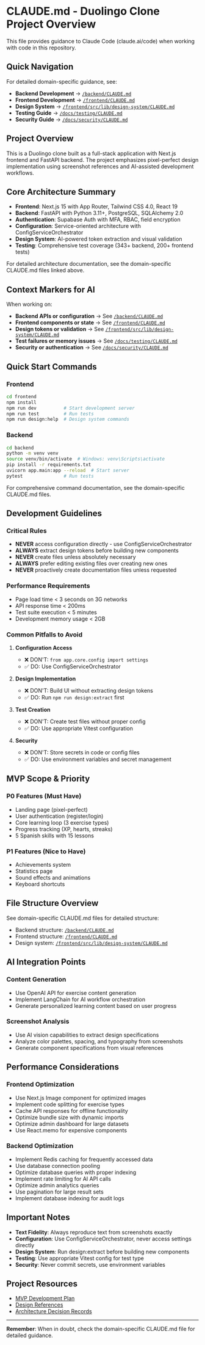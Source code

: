 # CLAUDE.md - Duolingo Clone Project Overview

This file provides guidance to Claude Code (claude.ai/code) when working with code in this repository.

## Quick Navigation

For detailed domain-specific guidance, see:
- **Backend Development** → [`/backend/CLAUDE.md`](/backend/CLAUDE.md)
- **Frontend Development** → [`/frontend/CLAUDE.md`](/frontend/CLAUDE.md)
- **Design System** → [`/frontend/src/lib/design-system/CLAUDE.md`](/frontend/src/lib/design-system/CLAUDE.md)
- **Testing Guide** → [`/docs/testing/CLAUDE.md`](/docs/testing/CLAUDE.md)
- **Security Guide** → [`/docs/security/CLAUDE.md`](/docs/security/CLAUDE.md)

## Project Overview

This is a Duolingo clone built as a full-stack application with Next.js frontend and FastAPI backend. The project emphasizes pixel-perfect design implementation using screenshot references and AI-assisted development workflows.

## Core Architecture Summary

- **Frontend**: Next.js 15 with App Router, Tailwind CSS 4.0, React 19
- **Backend**: FastAPI with Python 3.11+, PostgreSQL, SQLAlchemy 2.0
- **Authentication**: Supabase Auth with MFA, RBAC, field encryption
- **Configuration**: Service-oriented architecture with ConfigServiceOrchestrator
- **Design System**: AI-powered token extraction and visual validation
- **Testing**: Comprehensive test coverage (343+ backend, 200+ frontend tests)

For detailed architecture documentation, see the domain-specific CLAUDE.md files linked above.

## Context Markers for AI

When working on:
- **Backend APIs or configuration** → See [`/backend/CLAUDE.md`](/backend/CLAUDE.md)
- **Frontend components or state** → See [`/frontend/CLAUDE.md`](/frontend/CLAUDE.md)
- **Design tokens or validation** → See [`/frontend/src/lib/design-system/CLAUDE.md`](/frontend/src/lib/design-system/CLAUDE.md)
- **Test failures or memory issues** → See [`/docs/testing/CLAUDE.md`](/docs/testing/CLAUDE.md)
- **Security or authentication** → See [`/docs/security/CLAUDE.md`](/docs/security/CLAUDE.md)

## Quick Start Commands

### Frontend
```bash
cd frontend
npm install
npm run dev          # Start development server
npm run test         # Run tests
npm run design:help  # Design system commands
```

### Backend
```bash
cd backend
python -m venv venv
source venv/bin/activate  # Windows: venv\Scripts\activate
pip install -r requirements.txt
uvicorn app.main:app --reload  # Start server
pytest               # Run tests
```

For comprehensive command documentation, see the domain-specific CLAUDE.md files.

## Development Guidelines

### Critical Rules
- **NEVER** access configuration directly - use ConfigServiceOrchestrator
- **ALWAYS** extract design tokens before building new components
- **NEVER** create files unless absolutely necessary
- **ALWAYS** prefer editing existing files over creating new ones
- **NEVER** proactively create documentation files unless requested

### Performance Requirements
- Page load time < 3 seconds on 3G networks
- API response time < 200ms
- Test suite execution < 5 minutes
- Development memory usage < 2GB

### Common Pitfalls to Avoid

1. **Configuration Access**
   - ❌ DON'T: `from app.core.config import settings`
   - ✅ DO: Use ConfigServiceOrchestrator

2. **Design Implementation**
   - ❌ DON'T: Build UI without extracting design tokens
   - ✅ DO: Run `npm run design:extract` first

3. **Test Creation**
   - ❌ DON'T: Create test files without proper config
   - ✅ DO: Use appropriate Vitest configuration

4. **Security**
   - ❌ DON'T: Store secrets in code or config files
   - ✅ DO: Use environment variables and secret management

## MVP Scope & Priority

### P0 Features (Must Have)
- Landing page (pixel-perfect)
- User authentication (register/login)
- Core learning loop (3 exercise types)
- Progress tracking (XP, hearts, streaks)
- 5 Spanish skills with 15 lessons

### P1 Features (Nice to Have)
- Achievements system
- Statistics page
- Sound effects and animations
- Keyboard shortcuts

## File Structure Overview

See domain-specific CLAUDE.md files for detailed structure:
- Backend structure: [`/backend/CLAUDE.md`](/backend/CLAUDE.md)
- Frontend structure: [`/frontend/CLAUDE.md`](/frontend/CLAUDE.md)
- Design system: [`/frontend/src/lib/design-system/CLAUDE.md`](/frontend/src/lib/design-system/CLAUDE.md)

## AI Integration Points

### Content Generation
- Use OpenAI API for exercise content generation
- Implement LangChain for AI workflow orchestration
- Generate personalized learning content based on user progress

### Screenshot Analysis
- Use AI vision capabilities to extract design specifications
- Analyze color palettes, spacing, and typography from screenshots
- Generate component specifications from visual references

## Performance Considerations

### Frontend Optimization
- Use Next.js Image component for optimized images
- Implement code splitting for exercise types
- Cache API responses for offline functionality
- Optimize bundle size with dynamic imports
- Optimize admin dashboard for large datasets
- Use React.memo for expensive components

### Backend Optimization
- Implement Redis caching for frequently accessed data
- Use database connection pooling
- Optimize database queries with proper indexing
- Implement rate limiting for AI API calls
- Optimize admin analytics queries
- Use pagination for large result sets
- Implement database indexing for audit logs

## Important Notes

- **Text Fidelity**: Always reproduce text from screenshots exactly
- **Configuration**: Use ConfigServiceOrchestrator, never access settings directly
- **Design System**: Run design:extract before building new components
- **Testing**: Use appropriate Vitest config for test type
- **Security**: Never commit secrets, use environment variables

## Project Resources

- [MVP Development Plan](/product-requirements/prds/mvp-development-plan.md)
- [Design References](/design-reference/README.md)
- [Architecture Decision Records](/docs/architecture-design-review/)

---

**Remember**: When in doubt, check the domain-specific CLAUDE.md file for detailed guidance.